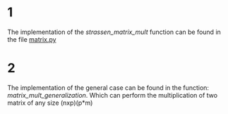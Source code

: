 # 1
The implementation of the *strassen_matrix_mult* function can be found in the file [matrix.py](matrix.py)
# 2
The implementation of the general case can be found in the function: *matrix_mult_generalization*. Which can perform the multiplication of two matrix of any size (nxp)(p*m)
